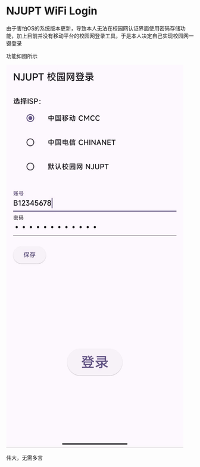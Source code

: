 # NJUPT WiFi Login

由于害怕OS的系统版本更新，导致本人无法在校园网认证界面使用密码存储功能，加上目前并没有移动平台的校园网登录工具，于是本人决定自己实现校园网一键登录

功能如图所示

![img](img/screen.jpg)

伟大，无需多言
